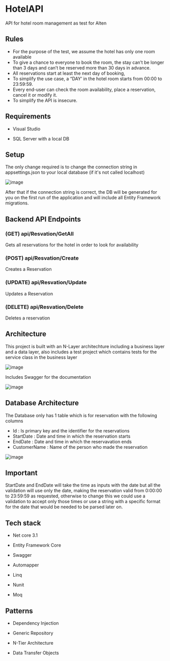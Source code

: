 # HotelAPI

API for hotel room management as test for Alten

## Rules

- For the purpose of the test, we assume the hotel has only one room available
- To give a chance to everyone to book the room, the stay can’t be longer than 3 days and can’t be reserved more than 30 days in advance.
- All reservations start at least the next day of booking,
- To simplify the use case, a “DAY’ in the hotel room starts from 00:00 to 23:59:59.
- Every end-user can check the room availability, place a reservation, cancel it or modify it.
- To simplify the API is insecure.

## Requirements
 - Visual Studio 
 
 - SQL Server with a local DB
 
## Setup
The only change required is to change the connection string in appsettings.json to your local database (if it's not called localhost)

![image](https://user-images.githubusercontent.com/3581335/138747338-937fef93-96af-4bf9-83e9-37827978bda6.png)

After that if the connection string is correct, the DB will be generated for you on the first run of the application and will include all Entity Framework migrations.

## Backend API Endpoints

### (GET) api/Resvation/GetAll
Gets all reservations for the hotel in order to look for availability

### (POST) api/Resvation/Create
Creates a Reservation

### (UPDATE) api/Resvation/Update
Updates a Reservation

### (DELETE) api/Resvation/Delete
Deletes a reservation

## Architecture

This project is built with an N-Layer architechture including a business layer and a data layer, also includes a test project which contains tests for the service class in the business layer

![image](https://user-images.githubusercontent.com/3581335/138752361-2181bf6c-7e2c-4652-8e1a-a7da89a21ab6.png)

Includes Swagger for the documentation

![image](https://user-images.githubusercontent.com/3581335/138750555-4e1318e2-0530-49b3-b89a-1f74c1cdf330.png)

## Database Architecture

The Database only has 1 table which is for reservation with the following columns

- Id : Is primary key and the identifier for the reservations
- StartDate : Date and time in which the reservation starts
- EndDate : Date and time in which the reservavation ends
- CustomerName : Name of the person who made the reservation

![image](https://user-images.githubusercontent.com/3581335/138750764-e73764c9-fd8d-483a-acec-7d1c57757f89.png)

## Important

StartDate and EndDate will take the time as inputs with the date but all the validation will use only the date, making the reservation valid from 0:00:00 to 23:59:59 as requested, otherwise to change this we could use a validation to accept only those times or use a string with a specific format for the date that would be needed to be parsed later on.

## Tech stack

- Net core 3.1

- Entity Framework Core

- Swagger

- Automapper

- Linq

- Nunit

- Moq

## Patterns

- Dependency Injection

- Generic Repository

- N-Tier Architecture

- Data Transfer Objects

